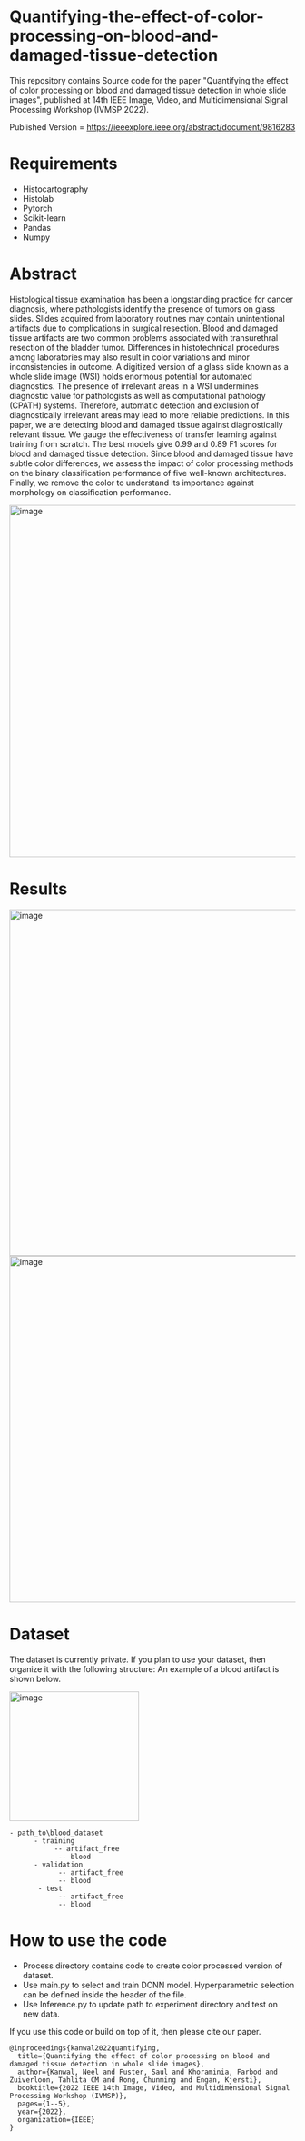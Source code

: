 # Quantifying-the-effect-of-color-processing-on-blood-and-damaged-tissue-detection
This repository contains Source code for the paper "Quantifying the effect of color processing on blood and damaged tissue detection in whole slide images", published at 14th IEEE  Image, Video, and Multidimensional Signal Processing Workshop (IVMSP 2022).

Published Version = https://ieeexplore.ieee.org/abstract/document/9816283
# Requirements 
- Histocartography
- Histolab
- Pytorch
- Scikit-learn
- Pandas
- Numpy
  
# Abstract 
Histological tissue examination has been a longstanding practice for cancer diagnosis, where pathologists identify the presence of tumors on glass slides. Slides acquired from laboratory routines may contain unintentional artifacts due to complications in surgical resection. Blood and damaged tissue artifacts are two common problems associated with transurethral resection of the bladder tumor. Differences in histotechnical procedures among laboratories may also result in color variations and minor inconsistencies in outcome. A digitized version of a glass slide known as a whole slide image (WSI) holds enormous potential for automated diagnostics. The presence of irrelevant areas in a WSI undermines diagnostic value for pathologists as well as computational pathology (CPATH) systems. Therefore, automatic detection and exclusion of diagnostically irrelevant areas may lead to more reliable predictions. In this paper, we are detecting blood and damaged tissue against diagnostically relevant tissue. We gauge the effectiveness of transfer learning against training from scratch. The best models give 0.99 and 0.89 F1 scores for blood and damaged tissue detection. Since blood and damaged tissue have subtle color differences, we assess the impact of color processing methods on the binary classification performance of five well-known architectures. Finally, we remove the color to understand its importance against morphology on classification performance.

<img width="620" alt="image" src="https://github.com/NeelKanwal/Quantifying-the-effect-of-color-processing-on-blood-and-damaged-tissue-detection/assets/52494244/e2f273c3-a2b8-4b8b-81e0-d90d2d76e2a9">

# Results
<img width="610" alt="image" src="https://github.com/NeelKanwal/Quantifying-the-effect-of-color-processing-on-blood-and-damaged-tissue-detection/assets/52494244/fb4ccbab-38f3-4626-8209-e764627ec1e3">

<img width="610" alt="image" src="https://github.com/NeelKanwal/Quantifying-the-effect-of-color-processing-on-blood-and-damaged-tissue-detection/assets/52494244/ee56d7e7-1907-4f9e-a21c-ab7abfa334a2">

# Dataset
The dataset is currently private. If you plan to use your dataset, then organize it with the following structure: An example of a blood artifact is shown below.

<img width="228" alt="image" src="https://github.com/NeelKanwal/Quantifying-the-effect-of-color-processing-on-blood-and-damaged-tissue-detection/assets/52494244/99a8a908-5da0-41a6-b280-ebe7864d6533">

```
- path_to\blood_dataset
      - training
           -- artifact_free
            -- blood
      - validation
            -- artifact_free
            -- blood
       - test
            -- artifact_free
            -- blood
```


# How to use the code
- Process directory contains code to create color processed version of dataset.
- Use main.py to select and train DCNN model. Hyperparametric selection can be defined inside the header of the file.
- Use Inference.py to update path to experiment directory and test on new data.
  
If you use this code or build on top of it, then please cite our paper.
```
@inproceedings{kanwal2022quantifying,
  title={Quantifying the effect of color processing on blood and damaged tissue detection in whole slide images},
  author={Kanwal, Neel and Fuster, Saul and Khoraminia, Farbod and Zuiverloon, Tahlita CM and Rong, Chunming and Engan, Kjersti},
  booktitle={2022 IEEE 14th Image, Video, and Multidimensional Signal Processing Workshop (IVMSP)},
  pages={1--5},
  year={2022},
  organization={IEEE}
}
```
